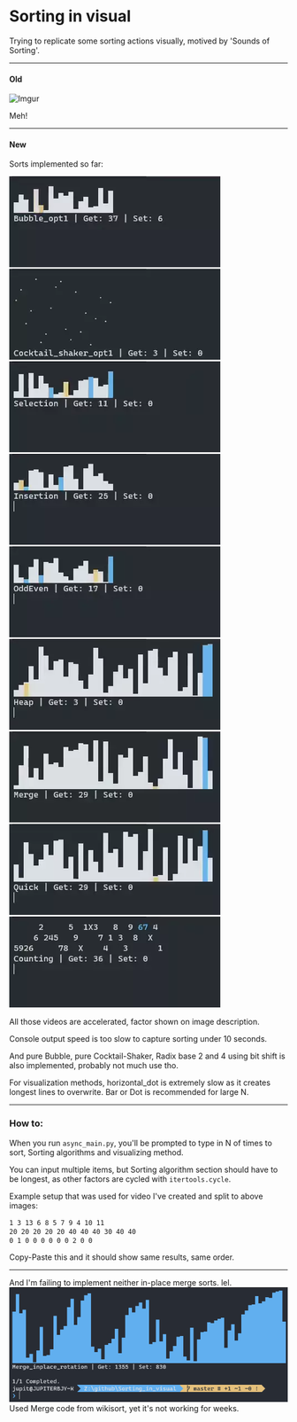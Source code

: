 # Sorting in visual

Trying to replicate some sorting actions visually, motived by 'Sounds of Sorting'.

---

#### Old
![Imgur](https://i.imgur.com/EueOoRg.png)

Meh!

---

#### New
Sorts implemented so far:

![Bubble_opt x2](demo/Bubble.webp)
![Cocktail-Shaker_op1 x2](demo/Shaker.webp)
![Selection x2](demo/Selection.webp)
![Insertion x2](demo/Insertion.webp)
![Odd-Even x2](demo/OddEven.webp)
![Heap x3](demo/Heap.webp)
![Merge x2](demo/Merge.webp)
![Quick x2](demo/Quick.webp)
![Counting And Radix_10 x2](demo/Count_Radix.webp)

All those videos are accelerated, factor shown on image description.

Console output speed is too slow to capture sorting under 10 seconds.

And pure Bubble, pure Cocktail-Shaker, Radix base 2 and 4 using bit shift is also implemented, probably not much use tho.

For visualization methods, horizontal_dot is extremely slow as it creates longest lines to overwrite. Bar or Dot is recommended for large N.

---

### How to:

When you run ```async_main.py```, you'll be prompted to type in N of times to sort, Sorting algorithms and visualizing method.

You can input multiple items, but Sorting algorithm section should have to be longest, as other factors are cycled with ```itertools.cycle```.

Example setup that was used for video I've created and split to above images:
```
1 3 13 6 8 5 7 9 4 10 11
20 20 20 20 20 40 40 40 30 40 40
0 1 0 0 0 0 0 0 2 0 0
```
Copy-Paste this and it should show same results, same order.

---

And I'm failing to implement neither in-place merge sorts. lel.
![Messed-up](demo/messed_up.PNG)
Used Merge code from wikisort, yet it's not working for weeks. 
